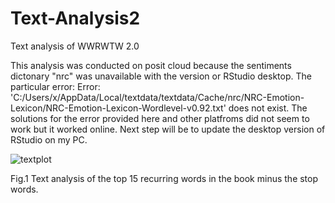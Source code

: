 # Text-Analysis2
Text analysis of WWRWTW 2.0 

This analysis was conducted on posit cloud because the sentiments dictonary "nrc" was unavailable with the version or RStudio desktop.
The particular error:
Error: 'C:/Users/x/AppData/Local/textdata/textdata/Cache/nrc/NRC-Emotion-Lexicon/NRC-Emotion-Lexicon-Wordlevel-v0.92.txt' does not exist.
The solutions for the error provided here and other platfroms did not seem to work but it worked online. Next step will be to update the desktop version of RStudio on my PC.


![textplot](https://user-images.githubusercontent.com/46922974/210528223-d5d9820d-2fef-4f24-8812-257a9fa63e66.png)
<figcaption>Fig.1 Text analysis of the top 15 recurring words in the book minus the stop words.

    
    
 
